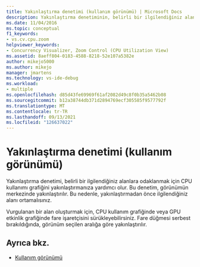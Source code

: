 ```yaml
---
title: Yakınlaştırma denetimi (kullanım görünümü) | Microsoft Docs
description: Yakınlaştırma denetiminin, belirli bir ilgilendiğiniz alanlara odaklanmak için CPU kullanımı grafiğini yakınlaştırmanıza nasıl yardımcı olduğunu öğrenin.
ms.date: 11/04/2016
ms.topic: conceptual
f1_keywords:
- vs.cv.cpu.zoom
helpviewer_keywords:
- Concurrency Visualizer, Zoom Control (CPU Utilization View)
ms.assetid: 8aeff804-0183-4588-8218-52e107a5382e
author: mikejo5000
ms.author: mikejo
manager: jmartens
ms.technology: vs-ide-debug
ms.workload:
- multiple
ms.openlocfilehash: d85d43fe69969f61af2082d49c8f0b35a5462b08
ms.sourcegitcommit: b12a38744db371d2894769ecf305585f9577792f
ms.translationtype: MT
ms.contentlocale: tr-TR
ms.lasthandoff: 09/13/2021
ms.locfileid: "126637022"
---
```

# <a name="zoom-control-utilization-view"></a>Yakınlaştırma denetimi (kullanım görünümü)
Yakınlaştırma denetimi, belirli bir ilgilendiğiniz alanlara odaklanmak için CPU kullanımı grafiğini yakınlaştırmanıza yardımcı olur. Bu denetim, görünümün merkezinde yakınlaştırılır. Bu nedenle, yakınlaştırmadan önce ilgilendiğiniz alanı ortamalısınız.

 Vurgulanan bir alan oluşturmak için, CPU kullanım grafiğinde veya GPU etkinlik grafiğinde fare işaretçisini sürükleyebilirsiniz. Fare düğmesi serbest bırakıldığında, görünüm seçilen aralığa göre yakınlaştırılır.

## <a name="see-also"></a>Ayrıca bkz.
- [Kullanım görünümü](../profiling/utilization-view.md)